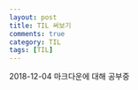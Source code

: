 ```yaml
---
layout: post
title: TIL 써보기
comments: true
category: TIL
tags: [TIL]
---
```


2018-12-04
마크다운에 대해 공부중

